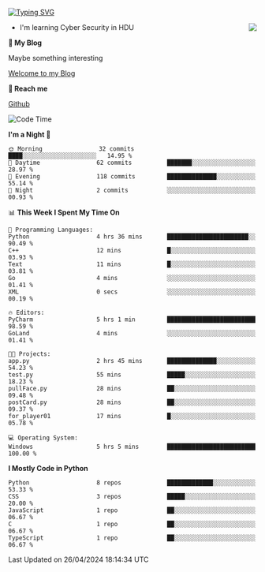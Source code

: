[![Typing SVG](https://readme-typing-svg.herokuapp.com?font=Fira+Code&pause=1000&random=false&width=450&height=60&lines=Hello+%F0%9F%91%8B%F0%9F%8F%BB;I'm+JBNRZ)](https://git.io/typing-svg)

<a href="#">
  <img align="right" src="https://github-readme-stats.vercel.app/api?username=JBNRZ&show_icons=true&bg_color=15,f2f7fd,E0EAFC" />
</a>

- I'm learning Cyber Security in HDU

 **🌱 My Blog**

Maybe something interesting

[Welcome to my Blog](https://jbnrz.com.cn/)

 **💬 Reach me** 

[Github](https://github.com/JBNRZ)


<!--START_SECTION:waka-->
![Code Time](http://img.shields.io/badge/Code%20Time-427%20hrs%2035%20mins-blue)

**I'm a Night 🦉** 

```text
🌞 Morning                32 commits          ████░░░░░░░░░░░░░░░░░░░░░   14.95 % 
🌆 Daytime                62 commits          ███████░░░░░░░░░░░░░░░░░░   28.97 % 
🌃 Evening                118 commits         ██████████████░░░░░░░░░░░   55.14 % 
🌙 Night                  2 commits           ░░░░░░░░░░░░░░░░░░░░░░░░░   00.93 % 
```


📊 **This Week I Spent My Time On** 

```text
💬 Programming Languages: 
Python                   4 hrs 36 mins       ███████████████████████░░   90.49 % 
C++                      12 mins             █░░░░░░░░░░░░░░░░░░░░░░░░   03.93 % 
Text                     11 mins             █░░░░░░░░░░░░░░░░░░░░░░░░   03.81 % 
Go                       4 mins              ░░░░░░░░░░░░░░░░░░░░░░░░░   01.41 % 
XML                      0 secs              ░░░░░░░░░░░░░░░░░░░░░░░░░   00.19 % 

🔥 Editors: 
PyCharm                  5 hrs 1 min         █████████████████████████   98.59 % 
GoLand                   4 mins              ░░░░░░░░░░░░░░░░░░░░░░░░░   01.41 % 

🐱‍💻 Projects: 
app.py                   2 hrs 45 mins       ██████████████░░░░░░░░░░░   54.23 % 
test.py                  55 mins             █████░░░░░░░░░░░░░░░░░░░░   18.23 % 
pullFace.py              28 mins             ██░░░░░░░░░░░░░░░░░░░░░░░   09.48 % 
postCard.py              28 mins             ██░░░░░░░░░░░░░░░░░░░░░░░   09.37 % 
for_player01             17 mins             █░░░░░░░░░░░░░░░░░░░░░░░░   05.78 % 

💻 Operating System: 
Windows                  5 hrs 5 mins        █████████████████████████   100.00 % 
```

**I Mostly Code in Python** 

```text
Python                   8 repos             █████████████░░░░░░░░░░░░   53.33 % 
CSS                      3 repos             █████░░░░░░░░░░░░░░░░░░░░   20.00 % 
JavaScript               1 repo              ██░░░░░░░░░░░░░░░░░░░░░░░   06.67 % 
C                        1 repo              ██░░░░░░░░░░░░░░░░░░░░░░░   06.67 % 
TypeScript               1 repo              ██░░░░░░░░░░░░░░░░░░░░░░░   06.67 % 
```




 Last Updated on 26/04/2024 18:14:34 UTC
<!--END_SECTION:waka-->
